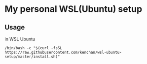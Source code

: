 # My personal WSL(Ubuntu) setup

## Usage

in WSL Ubuntu

```shell
/bin/bash -c "$(curl -fsSL https://raw.githubusercontent.com/kenchan/wsl-ubuntu-setup/master/install.sh)"
```
